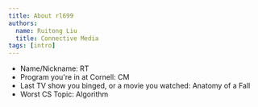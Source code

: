 ```yaml
---
title: About rl699
authors:
  name: Ruitong Liu
  title: Connective Media
tags: [intro]
---
```


- Name/Nickname: RT
- Program you're in at Cornell: CM
- Last TV show you binged, or a movie you watched: Anatomy of a Fall
- Worst CS Topic: Algorithm
